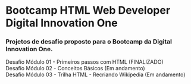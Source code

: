 # Bootcamp HTML Web Developer Digital Innovation One

### Projetos de desafio proposto para o Bootcamp da Digital Innovation One.

Desafio Módulo 01 - Primeiros passos com HTML (FINALIZADO) <br>
Desafio Módulo 02 - Conceitos Básicos (Em andamento) <br>
Desafio Módulo 03 - Trilha HTML - Recriando Wikipedia (Em andamento)

